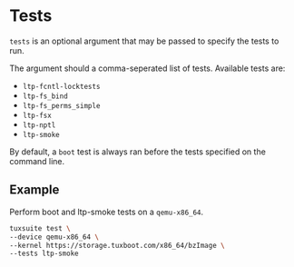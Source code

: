 # Tests

`tests` is an optional argument that may be passed to specify the tests to run.

The argument should a comma-seperated list of tests. Available tests are:

* `ltp-fcntl-locktests`
* `ltp-fs_bind`
* `ltp-fs_perms_simple`
* `ltp-fsx`
* `ltp-nptl`
* `ltp-smoke`

By default, a `boot` test is always ran before the tests specified on the command line.

## Example

Perform boot and ltp-smoke tests on a `qemu-x86_64`.

```sh
tuxsuite test \
--device qemu-x86_64 \
--kernel https://storage.tuxboot.com/x86_64/bzImage \
--tests ltp-smoke
```
